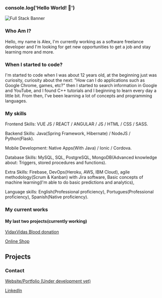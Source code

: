 ### console.log('Hello World! 👋')

![Full Stack Banner](https://metricoidtech.com/wp-content/uploads/2019/03/banner-meanstack-background.png)

### Who Am I?
Hello, my name is Alex, I'm currently working as a software freelance developer and I'm looking for get new opportunities to get a job and stay learning more and more.

### When I started to code?
I'm started to code when I was about 12 years old, at the beginning just was curiosity, curiosity about the next: "How can I do applications such as Google Chrome, games, etc?" then I started to search information in Google and YouTube, and I found C++ tutorials and I beginning to learn every day a little bit.
From then, I've been learning a lot of concepts and programming languages.

### My skills
Frontend Skills: VUE JS / REACT / ANGULAR / JS / HTML / CSS / SASS.

Backend Skills: Java(Spring Framework, Hibernate) / NodeJS / Python(Flask).

Mobile Development: Native Apps(With Java) / Ionic / Cordova.

Database Skills: MySQL, SQL, PostgreSQL, MongoDB(Advanced knowledge about: Triggers, stored procedures and functions).

Extra Skills: Firebase, DevOps(Heroku, AWS, IBM Cloud), agile methodology(Scrum & Kanban) with Jira software, Basic concepts of machine learning(I'm able to do basic predictions and analytics),

Language skills: English(Professional proficiency), Portugues(Professional proficiency), Spanish(Native proficiency).

### My current works
#### My last two projects(currently working)
[VidaxVidas Blood donation](https://vidaxvidas.herokuapp.com/)

[Online Shop](https://mtienda.herokuapp.com/)
## Projects


### Contact
[Website/Portfolio (Under development yet)](https://avdev-portfolio.herokuapp.com/)

[LinkedIn](https://www.linkedin.com/in/alex-gabriel-peiretti-vega-73312a191/)
